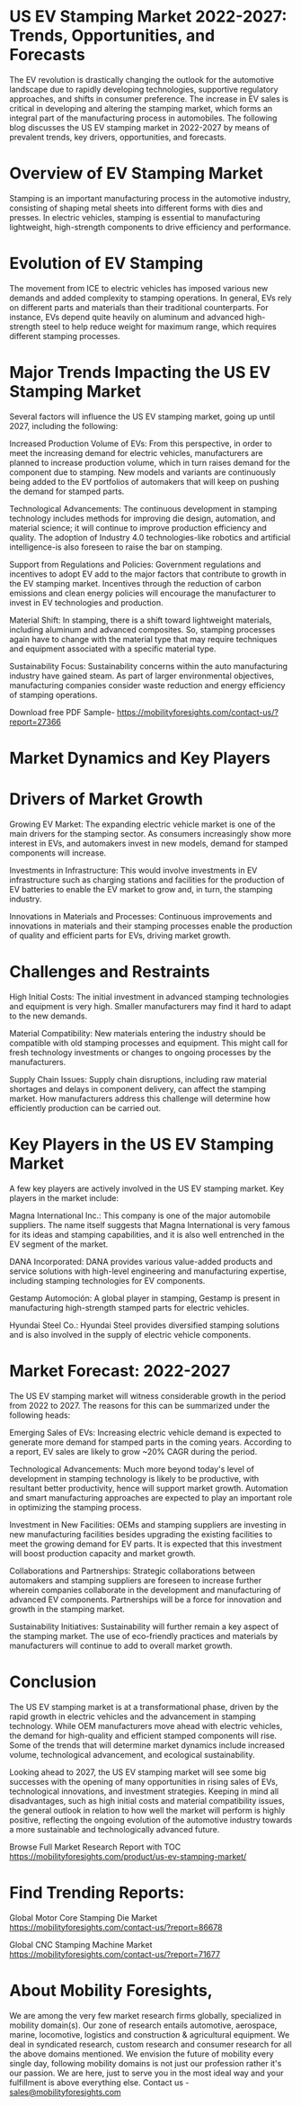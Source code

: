# US EV Stamping Market 2022-2027: Trends, Opportunities, and Forecasts

The EV revolution is drastically changing the outlook for the automotive landscape due to rapidly developing technologies, supportive regulatory approaches, and shifts in consumer preference. The increase in EV sales is critical in developing and altering the stamping market, which forms an integral part of the manufacturing process in automobiles. The following blog discusses the US EV stamping market in 2022-2027 by means of prevalent trends, key drivers, opportunities, and forecasts.

# Overview of EV Stamping Market

Stamping is an important manufacturing process in the automotive industry, consisting of shaping metal sheets into different forms with dies and presses. In electric vehicles, stamping is essential to manufacturing lightweight, high-strength components to drive efficiency and performance.

# Evolution of EV Stamping

The movement from ICE to electric vehicles has imposed various new demands and added complexity to stamping operations. In general, EVs rely on different parts and materials than their traditional counterparts. For instance, EVs depend quite heavily on aluminum and advanced high-strength steel to help reduce weight for maximum range, which requires different stamping processes.

# Major Trends Impacting the US EV Stamping Market

Several factors will influence the US EV stamping market, going up until 2027, including the following:

Increased Production Volume of EVs: From this perspective, in order to meet the increasing demand for electric vehicles, manufacturers are planned to increase production volume, which in turn raises demand for the component due to stamping. New models and variants are continuously being added to the EV portfolios of automakers that will keep on pushing the demand for stamped parts.

Technological Advancements: The continuous development in stamping technology includes methods for improving die design, automation, and material science; it will continue to improve production efficiency and quality. The adoption of Industry 4.0 technologies-like robotics and artificial intelligence-is also foreseen to raise the bar on stamping.

Support from Regulations and Policies: Government regulations and incentives to adopt EV add to the major factors that contribute to growth in the EV stamping market. Incentives through the reduction of carbon emissions and clean energy policies will encourage the manufacturer to invest in EV technologies and production.

Material Shift: In stamping, there is a shift toward lightweight materials, including aluminum and advanced composites. So, stamping processes again have to change with the material type that may require techniques and equipment associated with a specific material type.

Sustainability Focus: Sustainability concerns within the auto manufacturing industry have gained steam. As part of larger environmental objectives, manufacturing companies consider waste reduction and energy efficiency of stamping operations.

Download free PDF Sample- https://mobilityforesights.com/contact-us/?report=27366

# Market Dynamics and Key Players

# Drivers of Market Growth

Growing EV Market: The expanding electric vehicle market is one of the main drivers for the stamping sector. As consumers increasingly show more interest in EVs, and automakers invest in new models, demand for stamped components will increase.

Investments in Infrastructure: This would involve investments in EV infrastructure such as charging stations and facilities for the production of EV batteries to enable the EV market to grow and, in turn, the stamping industry.

Innovations in Materials and Processes: Continuous improvements and innovations in materials and their stamping processes enable the production of quality and efficient parts for EVs, driving market growth.


# Challenges and Restraints

High Initial Costs: The initial investment in advanced stamping technologies and equipment is very high. Smaller manufacturers may find it hard to adapt to the new demands.

Material Compatibility: New materials entering the industry should be compatible with old stamping processes and equipment. This might call for fresh technology investments or changes to ongoing processes by the manufacturers.

Supply Chain Issues: Supply chain disruptions, including raw material shortages and delays in component delivery, can affect the stamping market. How manufacturers address this challenge will determine how efficiently production can be carried out.

# Key Players in the US EV Stamping Market

A few key players are actively involved in the US EV stamping market. Key players in the market include:

Magna International Inc.: This company is one of the major automobile suppliers. The name itself suggests that Magna International is very famous for its ideas and stamping capabilities, and it is also well entrenched in the EV segment of the market.

DANA Incorporated: DANA provides various value-added products and service solutions with high-level engineering and manufacturing expertise, including stamping technologies for EV components.

Gestamp Automoción: A global player in stamping, Gestamp is present in manufacturing high-strength stamped parts for electric vehicles.

Hyundai Steel Co.: Hyundai Steel provides diversified stamping solutions and is also involved in the supply of electric vehicle components.

# Market Forecast: 2022-2027

The US EV stamping market will witness considerable growth in the period from 2022 to 2027. The reasons for this can be summarized under the following heads:

Emerging Sales of EVs: Increasing electric vehicle demand is expected to generate more demand for stamped parts in the coming years. According to a report, EV sales are likely to grow ~20% CAGR during the period.

Technological Advancements: Much more beyond today's level of development in stamping technology is likely to be productive, with resultant better productivity, hence will support market growth. Automation and smart manufacturing approaches are expected to play an important role in optimizing the stamping process.

Investment in New Facilities: OEMs and stamping suppliers are investing in new manufacturing facilities besides upgrading the existing facilities to meet the growing demand for EV parts. It is expected that this investment will boost production capacity and market growth.

Collaborations and Partnerships: Strategic collaborations between automakers and stamping suppliers are foreseen to increase further wherein companies collaborate in the development and manufacturing of advanced EV components. Partnerships will be a force for innovation and growth in the stamping market.

Sustainability Initiatives: Sustainability will further remain a key aspect of the stamping market. The use of eco-friendly practices and materials by manufacturers will continue to add to overall market growth.

# Conclusion

The US EV stamping market is at a transformational phase, driven by the rapid growth in electric vehicles and the advancement in stamping technology. While OEM manufacturers move ahead with electric vehicles, the demand for high-quality and efficient stamped components will rise. Some of the trends that will determine market dynamics include increased volume, technological advancement, and ecological sustainability.

Looking ahead to 2027, the US EV stamping market will see some big successes with the opening of many opportunities in rising sales of EVs, technological innovations, and investment strategies. Keeping in mind all disadvantages, such as high initial costs and material compatibility issues, the general outlook in relation to how well the market will perform is highly positive, reflecting the ongoing evolution of the automotive industry towards a more sustainable and technologically advanced future.

Browse Full Market Research Report with TOC https://mobilityforesights.com/product/us-ev-stamping-market/

# Find Trending Reports:

Global Motor Core Stamping Die Market https://mobilityforesights.com/contact-us/?report=86678


Global CNC Stamping Machine Market https://mobilityforesights.com/contact-us/?report=71677



# About Mobility Foresights,
We are among the very few market research firms globally, specialized in mobility domain(s). Our zone of research entails automotive, aerospace, marine, locomotive, logistics and construction & agricultural equipment. We deal in syndicated research, custom research and consumer research for all the above domains mentioned.
We envision the future of mobility every single day, following mobility domains is not just our profession rather it's our passion. We are here, just to serve you in the most ideal way and your fulfillment is above everything else. Contact us -  sales@mobilityforesights.com
